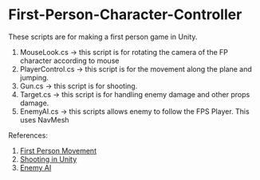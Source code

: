 # First-Person-Character-Controller
These scripts are for making a first person game in Unity.

  1.  MouseLook.cs -> this script is for rotating the camera of the FP character according to mouse
  2.  PlayerControl.cs -> this script is for the movement along the plane and jumping.
  3.  Gun.cs -> this script is for shooting.
  4.  Target.cs -> this script is for handling enemy damage and other props damage.
  5. EnemyAI.cs -> this scripts allows enemy to follow the FPS Player. This uses NavMesh
  
  References:
   1. [First Person Movement](https://youtu.be/_QajrabyTJc)
   2. [Shooting in Unity](https://youtu.be/THnivyG0Mvo)
   3. [Enemy AI](https://youtu.be/jtCEttVRBNo?list=PLKklF7YNi0lOM0C8r_L3JN3oTC6AY9iFE)
